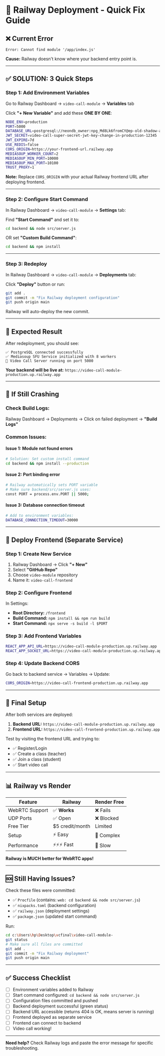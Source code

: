 # 🚂 Railway Deployment - Quick Fix Guide

## ❌ Current Error
```
Error: Cannot find module '/app/index.js'
```

**Cause:** Railway doesn't know where your backend entry point is.

---

## ✅ **SOLUTION: 3 Quick Steps**

### **Step 1: Add Environment Variables**

Go to Railway Dashboard → `video-call-module` → **Variables** tab

Click **"+ New Variable"** and add these **ONE BY ONE**:

```bash
NODE_ENV=production
PORT=5000
DATABASE_URL=postgresql://neondb_owner:npg_Md8Lk6fromCY@ep-old-shadow-adhkxq37-pooler.c-2.us-east-1.aws.neon.tech/neondb?sslmode=require
JWT_SECRET=video-call-super-secret-jwt-key-change-in-production-12345
JWT_EXPIRE=7d
USE_REDIS=false
CORS_ORIGIN=https://your-frontend-url.railway.app
MEDIASOUP_WORKER_COUNT=2
MEDIASOUP_MIN_PORT=10000
MEDIASOUP_MAX_PORT=10100
TRUST_PROXY=1
```

**Note:** Replace `CORS_ORIGIN` with your actual Railway frontend URL after deploying frontend.

---

### **Step 2: Configure Start Command**

In Railway Dashboard → `video-call-module` → **Settings** tab:

Find **"Start Command"** and set it to:
```bash
cd backend && node src/server.js
```

OR set **"Custom Build Command"**:
```bash
cd backend && npm install
```

---

### **Step 3: Redeploy**

In Railway Dashboard → `video-call-module` → **Deployments** tab:

Click **"Deploy"** button or run:
```bash
git add .
git commit -m "Fix Railway deployment configuration"
git push origin main
```

Railway will auto-deploy the new commit.

---

## 🎯 **Expected Result**

After redeployment, you should see:
```
✅ PostgreSQL connected successfully
✅ Mediasoup SFU Service initialized with 8 workers
🚀 Video Call Server running on port 5000
```

**Your backend will be live at:** `https://video-call-module-production.up.railway.app`

---

## 🔧 **If Still Crashing**

### **Check Build Logs:**
Railway Dashboard → Deployments → Click on failed deployment → **"Build Logs"**

### **Common Issues:**

#### **Issue 1: Module not found errors**
```bash
# Solution: Set custom install command
cd backend && npm install --production
```

#### **Issue 2: Port binding error**
```bash
# Railway automatically sets PORT variable
# Make sure backend/src/server.js uses:
const PORT = process.env.PORT || 5000;
```

#### **Issue 3: Database connection timeout**
```bash
# Add to environment variables:
DATABASE_CONNECTION_TIMEOUT=30000
```

---

## 📱 **Deploy Frontend (Separate Service)**

### **Step 1: Create New Service**
1. Railway Dashboard → Click **"+ New"**
2. Select **"GitHub Repo"**
3. Choose `video-module` repository
4. Name it: `video-call-frontend`

### **Step 2: Configure Frontend**
In Settings:
- **Root Directory:** `/frontend`
- **Build Command:** `npm install && npm run build`
- **Start Command:** `npx serve -s build -l $PORT`

### **Step 3: Add Frontend Variables**
```bash
REACT_APP_API_URL=https://video-call-module-production.up.railway.app
REACT_APP_SOCKET_URL=https://video-call-module-production.up.railway.app
```

### **Step 4: Update Backend CORS**
Go back to backend service → Variables → Update:
```bash
CORS_ORIGIN=https://video-call-frontend-production.up.railway.app
```

---

## 🎉 **Final Setup**

After both services are deployed:

1. **Backend URL:** `https://video-call-module-production.up.railway.app`
2. **Frontend URL:** `https://video-call-frontend-production.up.railway.app`

Test by visiting the frontend URL and trying to:
- ✅ Register/Login
- ✅ Create a class (teacher)
- ✅ Join a class (student)
- ✅ Start video call

---

## 📊 **Railway vs Render**

| Feature | Railway | Render Free |
|---------|---------|-------------|
| WebRTC Support | ✅ **Works** | ❌ Fails |
| UDP Ports | ✅ Open | ❌ Blocked |
| Free Tier | $5 credit/month | Limited |
| Setup | ⚡ Easy | 🐌 Complex |
| Performance | ⚡⚡⚡ Fast | 🐌 Slow |

**Railway is MUCH better for WebRTC apps!**

---

## 🆘 **Still Having Issues?**

Check these files were committed:
- ✅ `Procfile` (contains: `web: cd backend && node src/server.js`)
- ✅ `nixpacks.toml` (backend configuration)
- ✅ `railway.json` (deployment settings)
- ✅ `package.json` (updated start command)

Run:
```bash
cd c:\Users\hp\Desktop\vcfinal\video-call-module-
git status
# Make sure all files are committed
git add .
git commit -m "Fix Railway deployment"
git push origin main
```

---

## ✅ **Success Checklist**

- [ ] Environment variables added to Railway
- [ ] Start command configured: `cd backend && node src/server.js`
- [ ] Configuration files committed and pushed
- [ ] Backend deployment successful (green status)
- [ ] Backend URL accessible (returns 404 is OK, means server is running)
- [ ] Frontend deployed as separate service
- [ ] Frontend can connect to backend
- [ ] Video call working!

---

**Need help?** Check Railway logs and paste the error message for specific troubleshooting.

